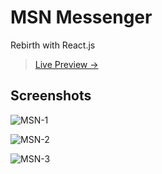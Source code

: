 # MSN Messenger

Rebirth with React.js

> [Live Preview ->](https://react-msn-messenger.netlify.app/)

## Screenshots

![MSN-1](https://i.ibb.co/x3Pvmd9/react-msn-1.png)

![MSN-2](https://i.ibb.co/x3sF7xs/react-msn-2.png)

![MSN-3](https://i.ibb.co/mSZYFkp/react-msn-3.png)
